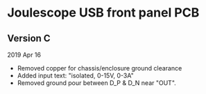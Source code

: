 
# Joulescope USB front panel PCB


## Version C

2019 Apr 16

* Removed copper for chassis/enclosure ground clearance
* Added input text: "isolated, 0-15V, 0-3A"
* Removed ground pour between D_P & D_N near "OUT".
